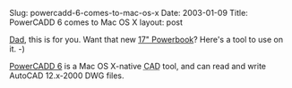 Slug: powercadd-6-comes-to-mac-os-x
Date: 2003-01-09
Title: PowerCADD 6 comes to Mac OS X
layout: post

<a href="http://www.ivyarchpc.com">Dad</a>, this is for you. Want that new <a href="http://www.apple.com/powerbook/index17.html">17&quot; Powerbook</a>? Here&#39;s a tool to use on it. -)

<a href="http://engsw.com/PowerCADD/PowerCADD.html">PowerCADD 6</a> is a Mac OS X-native <acronym title="Computer-Aided Drafting">CAD</acronym> tool, and can read and write AutoCAD 12.x-2000 DWG files.
